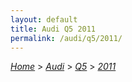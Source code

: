 ```yaml
---
layout: default
title: Audi Q5 2011
permalink: /audi/q5/2011/
---
```

[*Home*](/) > [*Audi*](/audi/) > [*Q5*](/audi/q5/) > [*2011*](/audi/q5/2011/)

